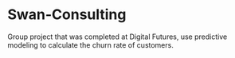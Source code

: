 # Swan-Consulting
Group project that was completed at Digital Futures, use predictive modeling to calculate the churn rate of customers.
